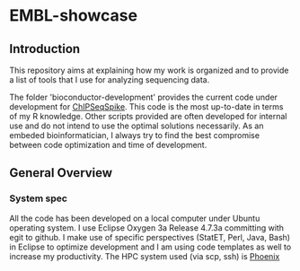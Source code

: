 # EMBL-showcase

## Introduction


This repository aims at explaining how my work is organized and to provide a list of tools that I use for analyzing sequencing data.

The folder 'bioconductor-development' provides the current code under development for [ChIPSeqSpike](https://www.bioconductor.org/packages/devel/bioc/html/ChIPSeqSpike.html). This code is the most up-to-date in terms of my R knowledge. Other scripts provided are often developed for internal use and do not intend to use the optimal solutions necessarily. As an embeded bioinformatician, I always try to find the best compromise between code optimization and time of development.

## General Overview

### System spec

All the code has been developed on a local computer under Ubuntu operating system. I use Eclipse Oxygen 3a Release 4.7.3a committing with egit to github. I make use of specific perspectives (StatET, Perl, Java, Bash)  in Eclipse to optimize development and I am using code templates as well to increase my productivity.
The HPC system used (via scp, ssh) is [Phoenix]()
